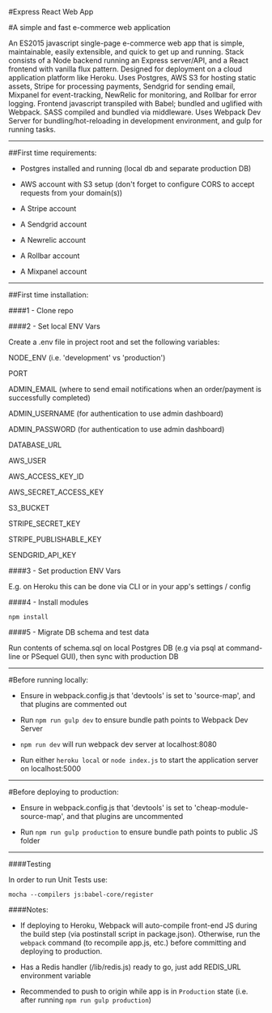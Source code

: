 #Express React Web App

#A simple and fast e-commerce web application

An ES2015 javascript single-page e-commerce web app that is simple, maintainable, easily extensible, and quick to get up and running. Stack consists of a Node backend running an Express server/API, and a React frontend with vanilla flux pattern.
Designed for deployment on a cloud application platform like Heroku. Uses Postgres, AWS S3 for hosting static assets,
Stripe for processing payments, Sendgrid for sending email, Mixpanel for event-tracking, NewRelic for monitoring,
and Rollbar for error logging. Frontend javascript transpiled with Babel; bundled and uglified with Webpack. SASS compiled and bundled via middleware. Uses Webpack Dev Server for bundling/hot-reloading in development environment, and gulp for running tasks.

----------------------------------------------

##First time requirements:

- Postgres installed and running (local db and separate production DB)

- AWS account with S3 setup (don't forget to configure CORS to accept requests from your domain(s))

- A Stripe account

- A Sendgrid account

- A Newrelic account

- A Rollbar account

- A Mixpanel account

----------------------------------------------

##First time installation:


####1 - Clone repo

####2 - Set local ENV Vars

Create a .env file in project root and set the following variables:

NODE_ENV (i.e. 'development' vs 'production')

PORT

ADMIN_EMAIL (where to send email notifications when an order/payment is successfully completed)

ADMIN_USERNAME (for authentication to use admin dashboard)

ADMIN_PASSWORD (for authentication to use admin dashboard)

DATABASE_URL

AWS_USER

AWS_ACCESS_KEY_ID

AWS_SECRET_ACCESS_KEY

S3_BUCKET

STRIPE_SECRET_KEY

STRIPE_PUBLISHABLE_KEY

SENDGRID_API_KEY

####3 - Set production ENV Vars

E.g. on Heroku this can be done via CLI or in your app's settings / config

####4 - Install modules

`npm install`

####5 - Migrate DB schema and test data

Run contents of schema.sql on local Postgres DB (e.g via psql at command-line or PSequel GUI), then sync with production DB

----------------------------------------------

#Before running locally:

- Ensure in webpack.config.js that 'devtools' is set to 'source-map', and that plugins are commented out

- Run `npm run gulp dev` to ensure bundle path points to Webpack Dev Server

- `npm run dev` will run webpack dev server at localhost:8080

- Run either `heroku local` or `node index.js` to start the application server on localhost:5000

----------------------------------------------

#Before deploying to production:

- Ensure in webpack.config.js that 'devtools' is set to 'cheap-module-source-map', and that plugins are uncommented

- Run `npm run gulp production` to ensure bundle path points to public JS folder

----------------------------------------------

####Testing

In order to run Unit Tests use:

`mocha --compilers js:babel-core/register`

####Notes:

- If deploying to Heroku, Webpack will auto-compile front-end JS during the build step (via postinstall script in package.json). Otherwise, run the `webpack` command (to recompile app.js, etc.) before committing and deploying to production.

- Has a Redis handler (/lib/redis.js) ready to go, just add REDIS_URL environment variable

- Recommended to push to origin while app is in `Production` state (i.e. after running `npm run gulp production`)
